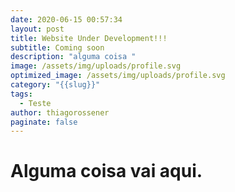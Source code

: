 ```yaml
---
date: 2020-06-15 00:57:34
layout: post
title: Website Under Development!!!
subtitle: Coming soon
description: "alguma coisa "
image: /assets/img/uploads/profile.svg
optimized_image: /assets/img/uploads/profile.svg
category: "{{slug}}"
tags:
  - Teste
author: thiagorossener
paginate: false
---
```


# Alguma coisa vai aqui.
